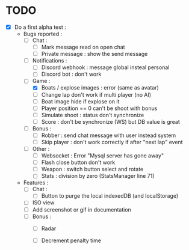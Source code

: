 TODO
====

- [x] Do a first alpha test :
  - Bugs reported :
    - [ ] Chat :
      - [ ] Mark message read on open chat
      - [ ] Private message : show the send message
    - [ ] Notifications :
      - [ ] Discord webhook : message global insteal personal
      - [ ] Discord bot : don't work
    - [ ] Game :
      - [X] Boats / explose images : error (same as avatar)
      - [ ] Change lap don't work if multi player (no AI)
      - [ ] Boat image hide if explose on it
      - [ ] Player position == 0 can't be shoot with bonus
      - [ ] Simulate shoot : status don't synchronize
      - [ ] Score : don't be synchronize (WS) but DB value is great 
    - [ ] Bonus :
      - [ ] Robber : send chat message with user instead system
      - [ ] Skip player : don't work correctly if after "next lap" event
    - [ ] Other :
      - [ ] Websocket : Error "Mysql server has gone away"
      - [ ] Flash close button don't work
      - [ ] Weapon : switch button select and rotate
      - [ ] Stats : division by zero (StatsManager line 71)
  - Features :
    - [ ] Chat :
        - [ ] Button to purge the local indexedDB (and localStorage)
    - [ ] ISO view
    - [ ] Add screenshot or gif in documentation
    - [ ] Bonus :
        - [ ] Radar
        - [ ] Decrement penalty time

